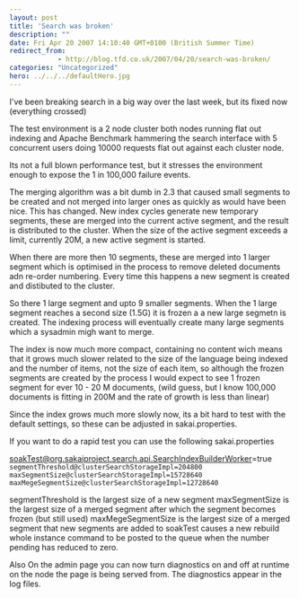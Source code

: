 ```yaml
---
layout: post
title: 'Search was broken'
description: ""
date: Fri Apr 20 2007 14:10:40 GMT+0100 (British Summer Time)
redirect_from: 
            - http://blog.tfd.co.uk/2007/04/20/search-was-broken/
categories: "Uncategorized"
hero: ../../../defaultHero.jpg
---
```

I've been breaking search in a big way over the last week, but its fixed now (everything crossed)

The test environment is a 2 node cluster both nodes running flat out indexing and Apache Benchmark hammering the search interface with 5 concurrent users doing 10000 requests flat out against each cluster node.

Its not a full blown performance test, but it stresses the environment enough to expose the 1 in 100,000 failure events.

The merging algorithm was a bit dumb in 2.3 that caused small segments to be created and not merged into larger ones as quickly as would have been nice. This has changed. New index cycles generate new temporary segments, these are merged into the current active segment, and the result is distributed to the cluster. When the size of the active segment exceeds a limit, currently 20M, a new active segment is started.

When there are more then 10 segments, these are merged into 1 larger segment which is optimised in the process to remove deleted documents adn re-order numbering. Every time this happens a new segment is created and distibuted to the cluster.

So there 1 large segment and upto 9 smaller segments. When the 1 large segment reaches a second size (1.5G) it is frozen a a new large segmetn is created. The indexing process will eventually create many large segments which a sysadmin migh want to merge.

The index is now much more compact, containing no content wich means that it grows much slower related to the size of the language being indexed and the number of items, not the size of each item, so although the frozen segments are created by the process I would expect to see 1 frozen segment for ever 10 - 20 M documents, (wild guess, but I know 100,000 documents is fitting in 200M and the rate of growth is less than linear)

Since the index grows much more slowly now, its a bit hard to test with the default settings, so these can be adjusted in sakai.properties.

If you want to do a rapid test you can use the following sakai.properties

soakTest@org.sakaiproject.search.api.SearchIndexBuilderWorker=true `segmentThreshold@clusterSearchStorageImpl=204800 maxSegmentSize@clusterSearchStorageImpl=15728640 maxMegeSegmentSize@clusterSearchStorageImpl=12728640`

segmentThreshold is the largest size of a new segment maxSegmentSize is the largest size of a merged segment after which the segment becomes frozen (but still used) maxMegeSegmentSize is the largest size of a merged segment that new segments are added to soakTest causes a new rebuild whole instance command to be posted to the queue when the number pending has reduced to zero.

Also On the admin page you can now turn diagnostics on and off at runtime on the node the page is being served from. The diagnostics appear in the log files.
